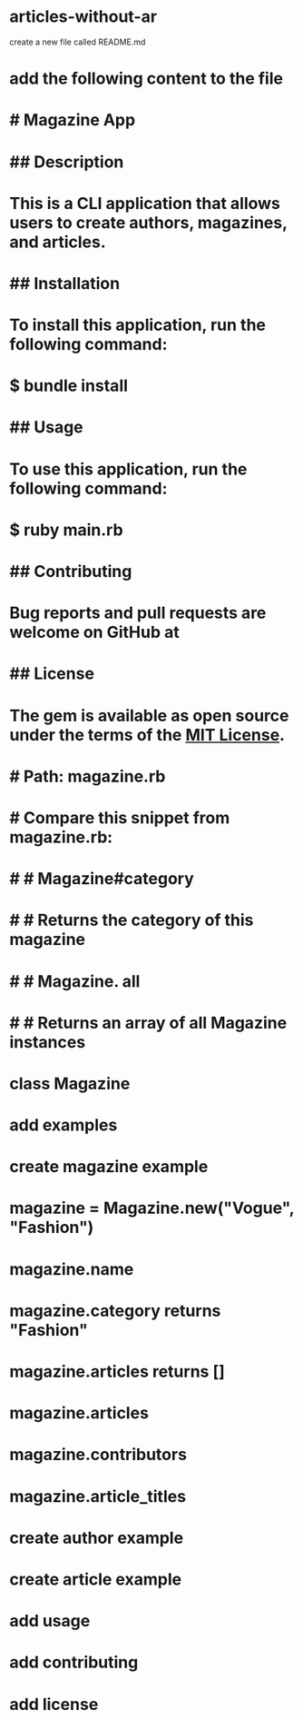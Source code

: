 # articles-without-ar


 create a new file called README.md
# add the following content to the file
# # Magazine App
# 
# ## Description
# 
# This is a CLI application that allows users to create authors, magazines, and articles.
# 
# ## Installation
# 
# To install this application, run the following command:
# 
#     $ bundle install
# 
# ## Usage
# 
# To use this application, run the following command:
# 
#     $ ruby main.rb
# 
# ## Contributing
# 
# Bug reports and pull requests are welcome on GitHub at

# ## License
#
# The gem is available as open source under the terms of the [MIT License](https://opensource.org/licenses/MIT).

# # Path: magazine.rb
# # Compare this snippet from magazine.rb:
# # # Magazine#category
# # # Returns the category of this magazine
# # # Magazine. all
# # # Returns an array of all Magazine instances
# #
# class Magazine

# add examples
# create magazine example
# magazine = Magazine.new("Vogue", "Fashion")
# magazine.name
# magazine.category returns "Fashion"
# magazine.articles returns []
# magazine.articles
# magazine.contributors
# magazine.article_titles
# create author example
# create article example
# add usage
# add contributing
# add license